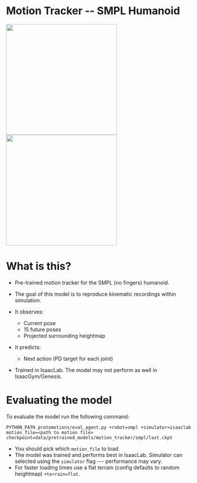 # Motion Tracker -- SMPL Humanoid

<div float="center">
    <img src="assets/breakdance.gif" width="300"/>
    <img src="assets/monkey_walk_backflip.gif" width="300"/>
</div>

# What is this?

- Pre-trained motion tracker for the SMPL (no fingers) humanoid.
- The goal of this model is to reproduce kinematic recordings within simulation.
- It observes:
  - Current pose
  - 15 future poses
  - Projected surrounding heightmap
- It predicts:
  - Next action (PD target for each joint)


- Trained in IsaacLab. The model may not perform as well in IsaacGym/Genesis.

# Evaluating the model
To evaluate the model run the following command:

```
PYTHON_PATH protomotions/eval_agent.py +robot=smpl +simulator=isaaclab motion_file=<path to motion file> checkpoint=data/pretrained_models/motion_tracker/smpl/last.ckpt
```

- You should pick which `motion_file` to load.
- The model was trained and performs best in IsaacLab. Simulator can selected using the `simulator` flag --- performance may vary.
- For faster loading times use a flat terrain (config defaults to random heightmap) `+terrain=flat`.